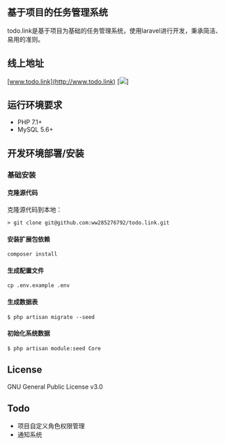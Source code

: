 ## 基于项目的任务管理系统

todo.link是基于项目为基础的任务管理系统，使用laravel进行开发，秉承简洁、易用的准则。

## 线上地址

[www.todo.link](http://www.todo.link)
[![](http://www.todo.link/static/images/dash.png)]

## 运行环境要求

- PHP 7.1+
- MySQL 5.6+

## 开发环境部署/安装

### 基础安装

#### 克隆源代码

克隆源代码到本地：

    > git clone git@github.com:ww285276792/todo.link.git

#### 安装扩展包依赖

	composer install

#### 生成配置文件

```
cp .env.example .env
```

#### 生成数据表

```shell
$ php artisan migrate --seed
```

#### 初始化系统数据

```shell
$ php artisan module:seed Core
```

## License

GNU General Public License v3.0

## Todo

* 项目自定义角色权限管理
* 通知系统
